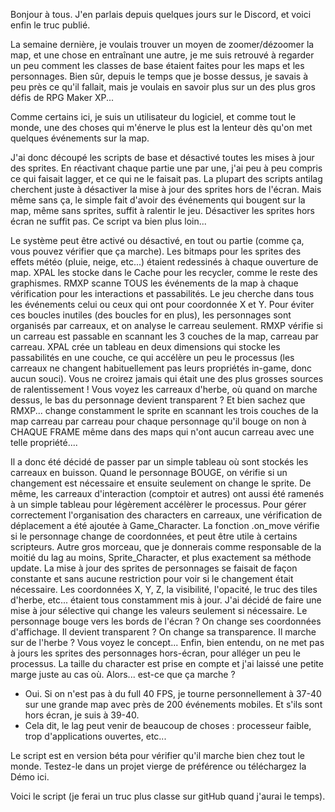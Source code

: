 


Bonjour à tous.
J'en parlais depuis quelques jours sur le Discord, et voici enfin le truc publié.

La semaine dernière, je voulais trouver un moyen de zoomer/dézoomer la map, et une chose en entraînant une autre, je me suis retrouvé à regarder un peu comment les classes de base étaient faites pour les maps et les personnages. Bien sûr, depuis le temps que je bosse dessus, je savais à peu près ce qu'il fallait, mais je voulais en savoir plus sur un des plus gros défis de RPG Maker XP...

Comme certains ici, je suis un utilisateur du logiciel, et comme tout le monde, une des choses qui m'énerve le plus est la lenteur dès qu'on met quelques événements sur la map.

J'ai donc découpé les scripts de base et désactivé toutes les mises à jour des sprites. En réactivant chaque partie une par une, j'ai peu à peu compris ce qui faisait lagger, et ce qui ne le faisait pas.
La plupart des scripts antilag cherchent juste à désactiver la mise à jour des sprites hors de l'écran. Mais même sans ça, le simple fait d'avoir des événements qui bougent sur la map, même sans sprites, suffit à ralentir le jeu. Désactiver les sprites hors écran ne suffit pas. Ce script va bien plus loin...

Le système peut être activé ou désactivé, en tout ou partie (comme ça, vous pouvez vérifier que ça marche).
Les bitmaps pour les sprites des effets météo (pluie, neige, etc...) étaient redessinés à chaque ouverture de map. XPAL les stocke dans le Cache pour les recycler, comme le reste des graphismes.
RMXP scanne TOUS les événements de la map à chaque vérification pour les interactions et passabilités. Le jeu cherche dans tous les événements celui ou ceux qui ont pour coordonnée X et Y. Pour éviter ces boucles inutiles (des boucles for en plus), les personnages sont organisés par carreaux, et on analyse le carreau seulement.
RMXP vérifie si un carreau est passable en scannant les 3 couches de la map, carreau par carreau. XPAL crée un tableau en deux dimensions qui stocke les passabilités en une couche, ce qui accélère un peu le processus (les carreaux ne changent habituellement pas leurs propriétés in-game, donc aucun souci).
Vous ne croirez jamais qui était une des plus grosses sources de ralentissement ! Vous voyez les carreaux d'herbe, où quand on marche dessus, le bas du personnage devient transparent ? Et bien sachez que RMXP...
change constamment le sprite
en scannant les trois couches de la map
carreau par carreau
pour chaque personnage
qu'il bouge on non
à CHAQUE FRAME
même dans des maps qui n'ont aucun carreau avec une telle propriété.... 

Il a donc été décidé de passer par un simple tableau où sont stockés les carreaux en buisson. Quand le personnage BOUGE, on vérifie si un changement est nécessaire et ensuite seulement on change le sprite.
De même, les carreaux d'interaction (comptoir et autres) ont aussi été ramenés à un simple tableau pour légèrement accélèrer le processus.
Pour gérer correctement l'organisation des characters en carreaux, une vérification de déplacement a été ajoutée à Game_Character. La fonction .on_move vérifie si le personnage change de coordonnées, et peut être utile à certains scripteurs.
Autre gros morceau, que je donnerais comme responsable de la moitié du lag au moins, Sprite_Character, et plus exactement sa méthode update. La mise à jour des sprites de personnages se faisait de façon constante et sans aucune restriction pour voir si le changement était nécessaire. Les coordonnées X, Y, Z, la visibilité, l'opacité, le truc des tiles d'herbe, etc... étaient tous constamment mis à jour.
J'ai décidé de faire une mise à jour sélective qui change les valeurs seulement si nécessaire. Le personnage bouge vers les bords de l'écran ? On change ses coordonnées d'affichage. Il devient transparent ? On change sa transparence. Il marche sur de l'herbe ? Vous voyez le concept...
Enfin, bien entendu, on ne met pas à jours les sprites des personnages hors-écran, pour alléger un peu le processus. La taille du character est prise en compte et j'ai laissé une petite marge juste au cas où.
Alors... est-ce que ça marche ?
- Oui. Si on n'est pas à du full 40 FPS, je tourne personnellement à 37-40 sur une grande map avec près de 200 événements mobiles. Et s'ils sont hors écran, je suis à 39-40.
- Cela dit, le lag peut venir de beaucoup de choses : processeur faible, trop d'applications ouvertes, etc...

Le script est en version béta pour vérifier qu'il marche bien chez tout le monde. Testez-le dans un projet vierge de préférence ou téléchargez la Démo ici.

Voici le script (je ferai un truc plus classe sur gitHub quand j'aurai le temps).

